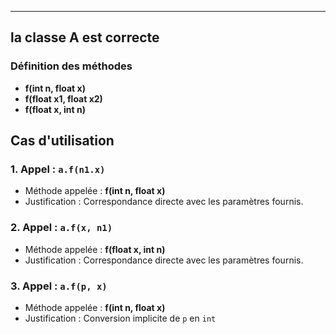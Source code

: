 
---
##  la classe A est correcte 

### Définition des méthodes
- **f(int n, float x)**  
- **f(float x1, float x2)**  
- **f(float x, int n)**  

## Cas d'utilisation

### 1. Appel : `a.f(n1.x)`  
- Méthode appelée : **f(int n, float x)**  
- Justification : Correspondance directe avec les paramètres fournis.

### 2. Appel : `a.f(x, n1)`  
- Méthode appelée : **f(float x, int n)**  
- Justification : Correspondance directe avec les paramètres fournis.

### 3. Appel : `a.f(p, x)`  
- Méthode appelée : **f(int n, float x)**  
- Justification : Conversion implicite de `p` en `int` 

